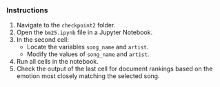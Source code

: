 ### Instructions

1. Navigate to the `checkpoint2` folder.
2. Open the `bm25.ipynb` file in a Jupyter Notebook.
3. In the second cell:
   - Locate the variables `song_name` and `artist`.
   - Modify the values of `song_name` and `artist`.
4. Run all cells in the notebook.
5. Check the output of the last cell for document rankings based on the emotion most closely matching the selected song.

